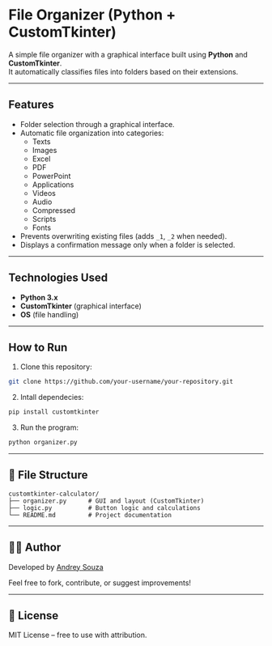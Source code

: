 # File Organizer (Python + CustomTkinter)

A simple file organizer with a graphical interface built using **Python** and **CustomTkinter**.  
It automatically classifies files into folders based on their extensions.

---

## Features
- Folder selection through a graphical interface.
- Automatic file organization into categories:
  - Texts
  - Images
  - Excel
  - PDF
  - PowerPoint
  - Applications
  - Videos
  - Audio
  - Compressed
  - Scripts
  - Fonts
- Prevents overwriting existing files (adds `_1`, `_2` when needed).
- Displays a confirmation message only when a folder is selected.

---

## Technologies Used
- **Python 3.x**
- **CustomTkinter** (graphical interface)
- **OS** (file handling)

---

## How to Run
1. Clone this repository:

```bash
git clone https://github.com/your-username/your-repository.git
```

2. Intall dependecies:

```bash
pip install customtkinter
```

3. Run the program:
```bash
python organizer.py
```

---

## 🧾 File Structure

```
customtkinter-calculator/
├── organizer.py      # GUI and layout (CustomTkinter)
├── logic.py          # Button logic and calculations
└── README.md         # Project documentation
```

---

## 👨‍💻 Author

Developed by [Andrey Souza](https://github.com/DreyESSouza)

Feel free to fork, contribute, or suggest improvements!

---

## 📄 License

MIT License – free to use with attribution.
